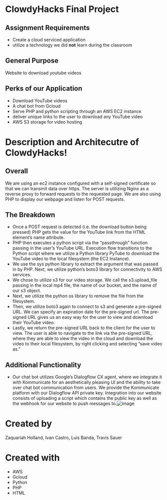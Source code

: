 # ClowdyHacks Final Project

## Assignment Requirements

- Create a cloud serviced application
- utilize a technology we did **not** learn during the classroom

## General Purpose

Website to download youtube videos

## Perks of our Application

- Download YouTube videos
- A chat bot from Gcloud
- Serve PHP and python scripting through an AWS EC2 instance
- deliver unique links to the user to download any YouTube video
- AWS S3 storage for video hosting

# Description and Architecutre of ClowdyHacks!

## Overall

We are using an ec2 instance configured with a self-signed certificate so that we can transmit data over https. The server is utilizing Nginx as a reverse proxy to forward requests to the requested page. We are also using PHP to display our webpage and listen for POST requests. 

## The Breakdown

- Once a POST request is detected (i.e. the download button being pressed) PHP gets the value for the YouTube link from the HTML element’s name attribute. 
- PHP then executes a python script via the “passthrough” function passing in the user’s YouTube URL. Execution flow transitions to the Python script where we utilize a Python library PyTube to download the YouTube video to the local filesystem (the EC2 Instance). 
- We use the sys python library to extract the argument that was passed in by PHP. Next, we utilize python’s boto3 library for connectivity to AWS services. 
- We chose to utilize s3 for our video storage. We call the s3.upload_file passing in the local mp4 file, the name of our bucket, and the name of our s3 object. 
- Next, we utilize the python os library to remove the file from the filesystem. 
- Then, we utilize boto3 again to connect to s3 and generate a pre-signed URL. We can specify an expiration date for the pre-signed url. The pre-signed URL gives us an easy way for the user to view and download their YouTube video. 
- Lastly, we return the pre-signed URL back to the client for the user to view. The user is able to navigate to the link via the pre-signed URL, where they are able to view the video in the cloud and download the video to their local filesystem, by right clicking and selecting “save video as.” 

## Additional Functionality

- Our chat bot utilizes Google’s Dialogflow CX agent, where we integrate it with Kommunicate for an aesthetically pleasing UI and the ability to take over chat bot communication from users. We provide the Kommunicate platform with our Dialogflow API private key. Integration into our website consists of uploading a script which contains the public key as well as the webhook for our website to push messages to.![image](https://user-images.githubusercontent.com/5168981/166852730-6c8c07e5-1c36-43c9-858e-974b242b2a6f.png)

# Created by

Zaquariah Holland, Ivan Castro, Luis Banda, Travis Sauer

# Created with

- AWS
- Gcloud
- Python
- PHP
- HTML
